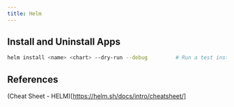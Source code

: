 ```yaml
---
title: Helm
---
```


## Install and Uninstall Apps

```bash
helm install <name> <chart> --dry-run --debug         # Run a test installation to validate chart (p)
```

## References
(Cheat Sheet - HELM)[https://helm.sh/docs/intro/cheatsheet/]
